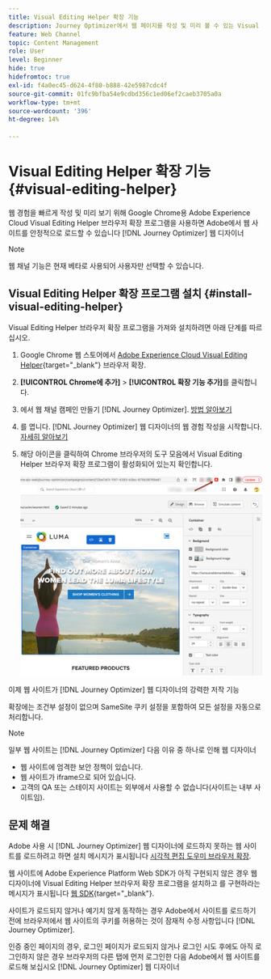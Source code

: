 ```yaml
---
title: Visual Editing Helper 확장 기능
description: Journey Optimizer에서 웹 페이지를 작성 및 미리 볼 수 있는 Visual Editing Helper Chrome 확장 프로그램을 살펴보십시오
feature: Web Channel
topic: Content Management
role: User
level: Beginner
hide: true
hidefromtoc: true
exl-id: f4a0ec45-d624-4f80-b888-42e5987cdc4f
source-git-commit: 01fc9bfba54e9cdbd356c1ed06ef2caeb3705a0a
workflow-type: tm+mt
source-wordcount: '396'
ht-degree: 14%

---
```


# Visual Editing Helper 확장 기능 {#visual-editing-helper}

웹 경험을 빠르게 작성 및 미리 보기 위해 Google Chrome용 Adobe Experience Cloud Visual Editing Helper 브라우저 확장 프로그램을 사용하면 Adobe에서 웹 사이트를 안정적으로 로드할 수 있습니다 [!DNL Journey Optimizer] 웹 디자이너

>[!NOTE]
>
>웹 채널 기능은 현재 베타로 사용되어 사용자만 선택할 수 있습니다.

## Visual Editing Helper 확장 프로그램 설치 {#install-visual-editing-helper}

Visual Editing Helper 브라우저 확장 프로그램을 가져와 설치하려면 아래 단계를 따르십시오.

1. Google Chrome 웹 스토어에서 [Adobe Experience Cloud Visual Editing Helper](https://chrome.google.com/webstore/detail/adobe-experience-cloud-vi/kgmjjkfjacffaebgpkpcllakjifppnca){target="_blank"} 브라우저 확장.

1. **[!UICONTROL Chrome에 추가]** > **[!UICONTROL 확장 기능 추가]**&#x200B;를 클릭합니다.

1. 에서 웹 채널 캠페인 만들기 [!DNL Journey Optimizer]. [방법 알아보기](author-web.md#create-web-campaign)

1. 를 엽니다. [!DNL Journey Optimizer] 웹 디자이너의 웹 경험 작성을 시작합니다. [자세히 알아보기](author-web.md)

1. 해당 아이콘을 클릭하여 Chrome 브라우저의 도구 모음에서 Visual Editing Helper 브라우저 확장 프로그램이 활성화되어 있는지 확인합니다.

   ![](assets/web-visual-editing-extension.png)

이제 웹 사이트가 [!DNL Journey Optimizer] 웹 디자이너의 강력한 저작 기능

확장에는 조건부 설정이 없으며 SameSite 쿠키 설정을 포함하여 모든 설정을 자동으로 처리합니다.

>[!NOTE]
>
>일부 웹 사이트는 [!DNL Journey Optimizer] 다음 이유 중 하나로 인해 웹 디자이너
>
> * 웹 사이트에 엄격한 보안 정책이 있습니다.
> * 웹 사이트가 iframe으로 되어 있습니다.
> * 고객의 QA 또는 스테이지 사이트는 외부에서 사용할 수 없습니다(사이트는 내부 사이트임).


## 문제 해결

Adobe 사용 시 [!DNL Journey Optimizer] 웹 디자이너에 로드하지 못하는 웹 사이트를 로드하려고 하면 설치 메시지가 표시됩니다 [시각적 편집 도우미 브라우저 확장](#install-visual-editing-helper).

웹 사이트에 Adobe Experience Platform Web SDK가 아직 구현되지 않은 경우 웹 디자이너에 Visual Editing Helper 브라우저 확장 프로그램을 설치하고 를 구현하라는 메시지가 표시됩니다 [웹 SDK](https://experienceleague.adobe.com/docs/platform-learn/implement-web-sdk/overview.html?lang=ko-KR){target="_blank"}.

사이트가 로드되지 않거나 예기치 않게 동작하는 경우 Adobe에서 사이트를 로드하기 전에 브라우저에서 웹 사이트의 쿠키를 허용하는 것이 잠재적 수정 사항입니다 [!DNL Journey Optimizer].

인증 중인 페이지의 경우, 로그인 페이지가 로드되지 않거나 로그인 시도 후에도 아직 로그인하지 않은 경우 브라우저의 다른 탭에 먼저 로그인한 다음 Adobe에서 웹 사이트를 로드해 보십시오 [!DNL Journey Optimizer] 웹 디자이너
